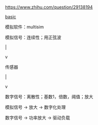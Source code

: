 https://www.zhihu.com/question/29138194



[basic]()    

模拟软件：multisim



模拟信号：连续性；用正弦波  

|

v

传感器

|

v

数字信号：离散性；基数1，倍数，阈值；放大  



模拟信号 -> 放大 -> 数字化处理

数字信号 -> 功率放大 -> 驱动负载  



